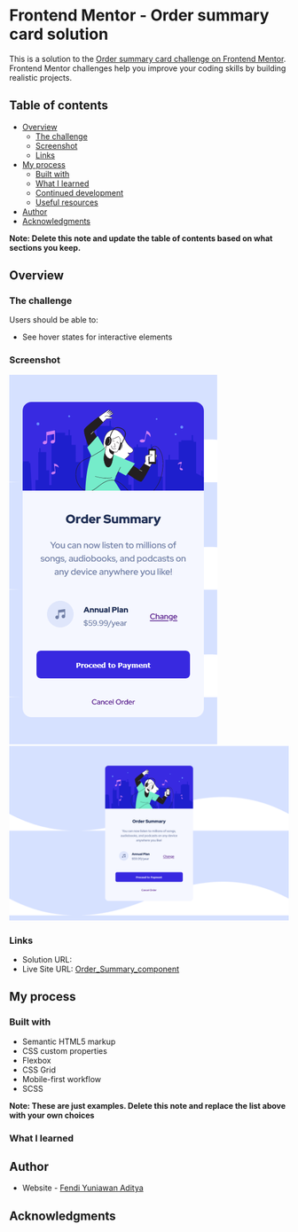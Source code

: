 # Frontend Mentor - Order summary card solution

This is a solution to the [Order summary card challenge on Frontend Mentor](https://www.frontendmentor.io/challenges/order-summary-component-QlPmajDUj). Frontend Mentor challenges help you improve your coding skills by building realistic projects. 

## Table of contents

- [Overview](#overview)
  - [The challenge](#the-challenge)
  - [Screenshot](#screenshot)
  - [Links](#links)
- [My process](#my-process)
  - [Built with](#built-with)
  - [What I learned](#what-i-learned)
  - [Continued development](#continued-development)
  - [Useful resources](#useful-resources)
- [Author](#author)
- [Acknowledgments](#acknowledgments)

**Note: Delete this note and update the table of contents based on what sections you keep.**

## Overview

### The challenge

Users should be able to:

- See hover states for interactive elements

### Screenshot

![](./Screenshot1.png)
![](./Screenshot2.png)

### Links

- Solution URL: [](https://github.com/fendiya/frontendmentorio/3.Order_Summary_component)
- Live Site URL: [Order_Summary_component](https://fendiya.github.io/frontendmentorio/3.Order_Summary_component)

## My process

### Built with

- Semantic HTML5 markup
- CSS custom properties
- Flexbox
- CSS Grid
- Mobile-first workflow
- SCSS

**Note: These are just examples. Delete this note and replace the list above with your own choices**

### What I learned

## Author

- Website - [Fendi Yuniawan Aditya](https://fendiyuniawanaditya.wordpress.com)


## Acknowledgments
